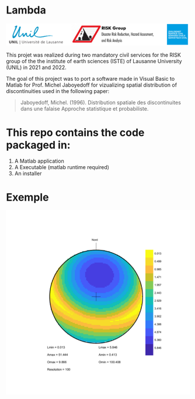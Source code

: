 
# Lambda
![](img/logo.svg)

This projet was realized during two mandatory civil services for the RISK group of the the institute of earth sciences (ISTE) of Lausanne University (UNIL) in 2021 and 2022.

The goal of this project was to port a software made in Visual Basic to Matlab for Prof. Michel Jaboyedoff for vizualizing spatial distribution of discontinuities used in the following paper:
> Jaboyedoff, Michel. (1996). Distribution spatiale des discontinuites dans une falaise Approche statistique et probabiliste. 


# This repo contains the code packaged in:
1. A Matlab application
2. A Executable (matlab runtime required)
3. An installer

# Exemple
![](img/example.png)

